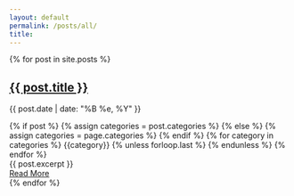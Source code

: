 ```yaml
---
layout: default
permalink: /posts/all/
title:
---
```


<!-- <cat-nav>
  <a style="color:#263573" href="{{ site.baseurl }}/posts/all">All</a>
  <a href="{{ site.baseurl }}/posts/story-fundamentals">Story Fundamentals</a>
  <a href="{{ site.baseurl }}/posts/story-analysis">Story Analysis</a>
  <a href="{{ site.baseurl }}/posts/stories-we-live-by">Stories We Live By</a>
</cat-nav>

<hr> -->

<div class="posts">
  {% for post in site.posts %}
    <article class="post">
      <h1>
          <a href="{{ site.baseurl }}{{ post.url }}">{{ post.title }}</a>
      </h1>
      <div>
        <p class="post_date">{{ post.date | date: "%B %e, %Y" }}</p>
        <div class="post-tags">
          {% if post %}
            {% assign categories = post.categories %}
          {% else %}
            {% assign categories = page.categories %}
          {% endif %}
          {% for category in categories %}
            <a>{{category}}</a>
            {% unless forloop.last %}&nbsp;{% endunless %}
          {% endfor %}
        </div>
      </div>
      <div class="entry">
        {{ post.excerpt }}
      </div>
      <a href="{{ site.baseurl }}{{ post.url }}" class="read-more">
          Read More
      </a>
    </article>
  {% endfor %}
</div>